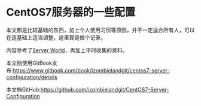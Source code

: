 # CentOS7服务器的一些配置

本文都是比较基础的东西，加上个人使用习惯等原因，并不一定适合所有人，可以在这基础上适当调整，这里算是做个记录。

内容参考了[Server World](https://www.server-world.info/en/)，再加上平时收集的资料。

本文档使用GitBook发布:<https://www.gitbook.com/book/izombielandgit/centos7-server-configuration/details>

本文档GitHub:<https://github.com/izombielandgit/CentOS7-Server-Configuration>
